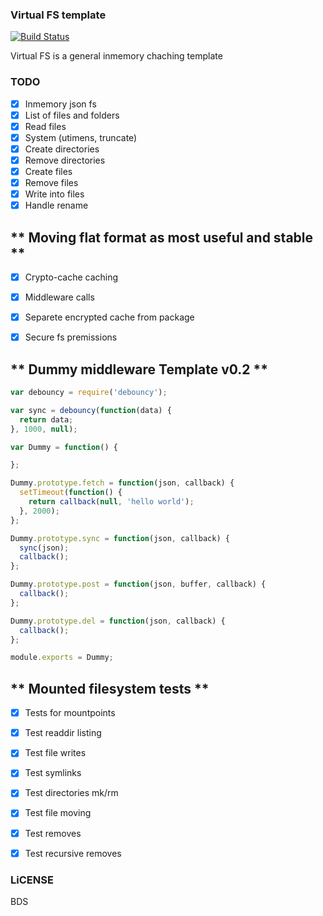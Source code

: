 ### Virtual FS template

[![Build Status](https://travis-ci.org/b37t1td/virtualfs-template.svg?branch=master)](https://travis-ci.org/b37t1td/virtualfs-template)


Virtual FS is a general inmemory chaching template


### TODO

  - [x] Inmemory json fs
  - [x] List of files and folders
  - [x] Read files
  - [x] System (utimens, truncate)
  - [x] Create directories
  - [x] Remove directories
  - [x] Create files
  - [x] Remove files
  - [x] Write into files
  - [x] Handle rename

  ** Moving flat format as most useful and stable **
------------------------------------

  - [x] Crypto-cache caching
  - [x] Middleware calls 
  - [x] Separete encrypted cache from package
  - [x] Secure fs premissions


  ** Dummy middleware Template v0.2 **
------------------------------------
```js
var debouncy = require('debouncy');

var sync = debouncy(function(data) {
  return data;
}, 1000, null);

var Dummy = function() {

};

Dummy.prototype.fetch = function(json, callback) {
  setTimeout(function() {
    return callback(null, 'hello world');
  }, 2000);
};

Dummy.prototype.sync = function(json, callback) {
  sync(json);
  callback();
};

Dummy.prototype.post = function(json, buffer, callback) {
  callback();
};

Dummy.prototype.del = function(json, callback) {
  callback();
};

module.exports = Dummy;
```

  ** Mounted filesystem tests **
-----------------------------------
  - [x] Tests for mountpoints
  - [x] Test readdir listing
  - [x] Test file writes
  - [x] Test symlinks
  - [x] Test directories mk/rm
  - [x] Test file moving
  - [x] Test removes
  - [x] Test recursive removes


### LiCENSE

BDS
